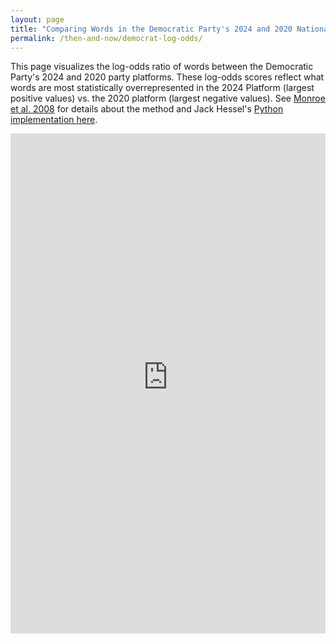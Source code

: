 ```yaml
---
layout: page
title: "Comparing Words in the Democratic Party's 2024 and 2020 National Platforms"
permalink: /then-and-now/democrat-log-odds/
---
```


This page visualizes the log-odds ratio of words between the Democratic Party's 2024 and 2020 party platforms. These log-odds scores reflect what words are most statistically overrepresented in the 2024 Platform (largest positive values) vs. the 2020 platform (largest negative values). See [Monroe et al. 2008](https://www.cambridge.org/core/journals/political-analysis/article/fightin-words-lexical-feature-selection-and-evaluation-for-identifying-the-content-of-political-conflict/81B3703230D21620B81EB6E2266C7A66) for details about the method and Jack Hessel's [Python implementation here](https://github.com/jmhessel/FightingWords).


<iframe
  src="https://juliamendelsohn-stream-within-democrat-platform-log-odds-zr2jep.streamlit.app/?embed=true"
  height="800"
  style="width:100%;border:none;"
></iframe>